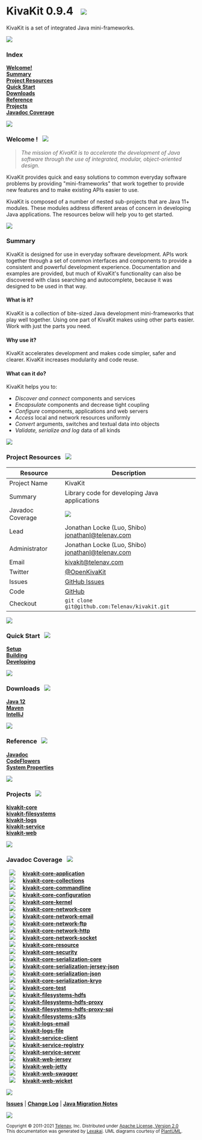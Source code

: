 # KivaKit 0.9.4 &nbsp;&nbsp;![](https://www.kivakit.org/images/kivakit-64.png)

KivaKit is a set of integrated Java mini-frameworks.

![](https://www.kivakit.org/images/horizontal-line.png)

[//]: # (start-user-text)

### Index <a name = "index"></a>

[**Welcome!**](#welcome)  
[**Summary**](#summary)  
[**Project Resources**](#project-resources)  
[**Quick Start**](#quick-start)  
[**Downloads**](#downloads)  
[**Reference**](#reference)  
[**Projects**](#projects)  
[**Javadoc Coverage**](#javadoc-coverage)  

![](https://www.kivakit.org/images/short-horizontal-line.png)


### Welcome <a name = "welcome"></a>! <a name = "welcome"></a> &nbsp; ![](https://www.kivakit.org/images/stars-48.png)

> *The mission of KivaKit is to accelerate the development of Java software through the use of integrated, modular, object-oriented design.*

KivaKit provides quick and easy solutions to common everyday software problems by providing 
"mini-frameworks" that work together to provide new features and to make existing APIs easier to use.

KivaKit is composed of a number of nested sub-projects that are Java 11+ modules. These modules 
address different areas of concern in developing Java applications. The resources below will help 
you to get started.

![](https://www.kivakit.org/images/horizontal-line.png)

### Summary <a name = "summary"></a>

KivaKit is designed for use in everyday software development. APIs work together through a set of 
common interfaces and components to provide a consistent and powerful development experience.
Documentation and examples are provided, but much of KivaKit's functionality can also be discovered 
with class searching and autocomplete, because it was designed to be used in that way.

#### What is it?

KivaKit is a collection of bite-sized Java development mini-frameworks that play well together. 
Using one part of KivaKit makes using other parts easier. Work with just the parts you need.

#### Why use it?

KivaKit accelerates development and makes code simpler, safer and clearer. 
KivaKit increases modularity and code reuse.

#### What can it do?

KivaKit helps you to:

- *Discover and connect* components and services
- *Encapsulate* components and decrease tight coupling
- *Configure* components, applications and web servers
- *Access* local and network resources uniformly
- *Convert* arguments, switches and textual data into objects
- *Validate, serialize and log* data of all kinds

![](https://www.kivakit.org/images/short-horizontal-line.png)

### Project Resources <a name = "project-resources"></a> &nbsp; ![](https://www.kivakit.org/images/water-32.png)

| Resource     |     Description                   |
|--------------|-----------------------------------|
| Project Name | KivaKit |
| Summary | Library code for developing Java applications |
| Javadoc Coverage |  <!-- ${project-javadoc-average-coverage-meter} -->  ![](https://www.kivakit.org/images/meter-90-12.png) <!-- end --> |
| Lead | Jonathan Locke (Luo, Shibo) <br/> [jonathanl@telenav.com](mailto:jonathanl@telenav.com) |
| Administrator | Jonathan Locke (Luo, Shibo) <br/> [jonathanl@telenav.com](mailto:jonathanl@telenav.com) |
| Email | [kivakit@telenav.com](mailto:kivakit@telenav.com) |
| Twitter | [@OpenKivaKit](https://twitter.com/openkivakit) |
| Issues | [GitHub Issues](https://github.com/Telenav/kivakit/issues) |
| Code | [GitHub](https://github.com/Telenav/kivakit) |
| Checkout | `git clone git@github.com:Telenav/kivakit.git` |

![](https://www.kivakit.org/images/short-horizontal-line.png)

### Quick Start <a name = "quick-start"></a>&nbsp; ![](https://www.kivakit.org/images/rocket-40.png)

[**Setup**](documentation/overview/setup.md)  
[**Building**](documentation/overview/building.md)  
[**Developing**](documentation/developing/index.md)

![](https://www.kivakit.org/images/short-horizontal-line.png)

### Downloads <a name = "downloads"></a>&nbsp; ![](https://www.kivakit.org/images/down-arrow-32.png)

[**Java 12**](https://www.oracle.com/java/technologies/javase/jdk12-archive-downloads.html)  
[**Maven**](https://maven.apache.org/download.cgi)  
[**IntelliJ**](https://www.jetbrains.com/idea/download/)

![](https://www.kivakit.org/images/short-horizontal-line.png)

### Reference <a name = "reference"></a>&nbsp; ![](https://www.kivakit.org/images/books-40.png)

[**Javadoc**](https://www.kivakit.org/javadoc)  
[**CodeFlowers**](https://www.kivakit.org/codeflowers/site/index.html)  
[**System Properties**](documentation/developing/system-properties.md)

![](https://www.kivakit.org/images/short-horizontal-line.png)

[//]: # (end-user-text)

### Projects <a name = "projects"></a> &nbsp; ![](https://www.kivakit.org/images/gears-40.png)

[**kivakit-core**](kivakit-core/README.md)  
[**kivakit-filesystems**](kivakit-filesystems/README.md)  
[**kivakit-logs**](kivakit-logs/README.md)  
[**kivakit-service**](kivakit-service/README.md)  
[**kivakit-web**](kivakit-web/README.md)  

![](https://www.kivakit.org/images/short-horizontal-line.png)

### Javadoc Coverage <a name = "javadoc-coverage"></a> &nbsp; ![](https://www.kivakit.org/images/bargraph-32.png)

&nbsp;  ![](https://www.kivakit.org/images/meter-100-12.png) &nbsp; &nbsp; [**kivakit-core-application**](kivakit-core/application/README.md)  
&nbsp;  ![](https://www.kivakit.org/images/meter-70-12.png) &nbsp; &nbsp; [**kivakit-core-collections**](kivakit-core/collections/README.md)  
&nbsp;  ![](https://www.kivakit.org/images/meter-90-12.png) &nbsp; &nbsp; [**kivakit-core-commandline**](kivakit-core/commandline/README.md)  
&nbsp;  ![](https://www.kivakit.org/images/meter-90-12.png) &nbsp; &nbsp; [**kivakit-core-configuration**](kivakit-core/configuration/README.md)  
&nbsp;  ![](https://www.kivakit.org/images/meter-70-12.png) &nbsp; &nbsp; [**kivakit-core-kernel**](kivakit-core/kernel/README.md)  
&nbsp;  ![](https://www.kivakit.org/images/meter-90-12.png) &nbsp; &nbsp; [**kivakit-core-network-core**](kivakit-core/network/core/README.md)  
&nbsp;  ![](https://www.kivakit.org/images/meter-90-12.png) &nbsp; &nbsp; [**kivakit-core-network-email**](kivakit-core/network/email/README.md)  
&nbsp;  ![](https://www.kivakit.org/images/meter-90-12.png) &nbsp; &nbsp; [**kivakit-core-network-ftp**](kivakit-core/network/ftp/README.md)  
&nbsp;  ![](https://www.kivakit.org/images/meter-90-12.png) &nbsp; &nbsp; [**kivakit-core-network-http**](kivakit-core/network/http/README.md)  
&nbsp;  ![](https://www.kivakit.org/images/meter-80-12.png) &nbsp; &nbsp; [**kivakit-core-network-socket**](kivakit-core/network/socket/README.md)  
&nbsp;  ![](https://www.kivakit.org/images/meter-90-12.png) &nbsp; &nbsp; [**kivakit-core-resource**](kivakit-core/resource/README.md)  
&nbsp;  ![](https://www.kivakit.org/images/meter-80-12.png) &nbsp; &nbsp; [**kivakit-core-security**](kivakit-core/security/README.md)  
&nbsp;  ![](https://www.kivakit.org/images/meter-100-12.png) &nbsp; &nbsp; [**kivakit-core-serialization-core**](kivakit-core/serialization/core/README.md)  
&nbsp;  ![](https://www.kivakit.org/images/meter-80-12.png) &nbsp; &nbsp; [**kivakit-core-serialization-jersey-json**](kivakit-core/serialization/jersey-json/README.md)  
&nbsp;  ![](https://www.kivakit.org/images/meter-100-12.png) &nbsp; &nbsp; [**kivakit-core-serialization-json**](kivakit-core/serialization/json/README.md)  
&nbsp;  ![](https://www.kivakit.org/images/meter-90-12.png) &nbsp; &nbsp; [**kivakit-core-serialization-kryo**](kivakit-core/serialization/kryo/README.md)  
&nbsp;  ![](https://www.kivakit.org/images/meter-90-12.png) &nbsp; &nbsp; [**kivakit-core-test**](kivakit-core/test/README.md)  
&nbsp;  ![](https://www.kivakit.org/images/meter-90-12.png) &nbsp; &nbsp; [**kivakit-filesystems-hdfs**](kivakit-filesystems/hdfs/README.md)  
&nbsp;  ![](https://www.kivakit.org/images/meter-70-12.png) &nbsp; &nbsp; [**kivakit-filesystems-hdfs-proxy**](kivakit-filesystems/hdfs-proxy/README.md)  
&nbsp;  ![](https://www.kivakit.org/images/meter-100-12.png) &nbsp; &nbsp; [**kivakit-filesystems-hdfs-proxy-spi**](kivakit-filesystems/hdfs-proxy-spi/README.md)  
&nbsp;  ![](https://www.kivakit.org/images/meter-80-12.png) &nbsp; &nbsp; [**kivakit-filesystems-s3fs**](kivakit-filesystems/s3fs/README.md)  
&nbsp;  ![](https://www.kivakit.org/images/meter-80-12.png) &nbsp; &nbsp; [**kivakit-logs-email**](kivakit-logs/email/README.md)  
&nbsp;  ![](https://www.kivakit.org/images/meter-80-12.png) &nbsp; &nbsp; [**kivakit-logs-file**](kivakit-logs/file/README.md)  
&nbsp;  ![](https://www.kivakit.org/images/meter-100-12.png) &nbsp; &nbsp; [**kivakit-service-client**](kivakit-service/client/README.md)  
&nbsp;  ![](https://www.kivakit.org/images/meter-100-12.png) &nbsp; &nbsp; [**kivakit-service-registry**](kivakit-service/registry/README.md)  
&nbsp;  ![](https://www.kivakit.org/images/meter-100-12.png) &nbsp; &nbsp; [**kivakit-service-server**](kivakit-service/server/README.md)  
&nbsp;  ![](https://www.kivakit.org/images/meter-80-12.png) &nbsp; &nbsp; [**kivakit-web-jersey**](kivakit-web/jersey/README.md)  
&nbsp;  ![](https://www.kivakit.org/images/meter-80-12.png) &nbsp; &nbsp; [**kivakit-web-jetty**](kivakit-web/jetty/README.md)  
&nbsp;  ![](https://www.kivakit.org/images/meter-70-12.png) &nbsp; &nbsp; [**kivakit-web-swagger**](kivakit-web/swagger/README.md)  
&nbsp;  ![](https://www.kivakit.org/images/meter-90-12.png) &nbsp; &nbsp; [**kivakit-web-wicket**](kivakit-web/wicket/README.md)

[//]: # (start-user-text)

![](https://www.kivakit.org/images/horizontal-line.png)

[**Issues**](https://github.com/Telenav/kivakit/issues) |
[**Change Log**](change-log.md) |
[**Java Migration Notes**](documentation/overview/java-migration-notes.md)

[//]: # (end-user-text)

![](https://www.kivakit.org/images/horizontal-line.png)

<sub>Copyright &#169; 2011-2021 [Telenav](http://telenav.com), Inc. Distributed under [Apache License, Version 2.0](LICENSE)</sub>  
<sub>This documentation was generated by [Lexakai](https://github.com/Telenav/lexakai). UML diagrams courtesy
of [PlantUML](http://plantuml.com).</sub>
